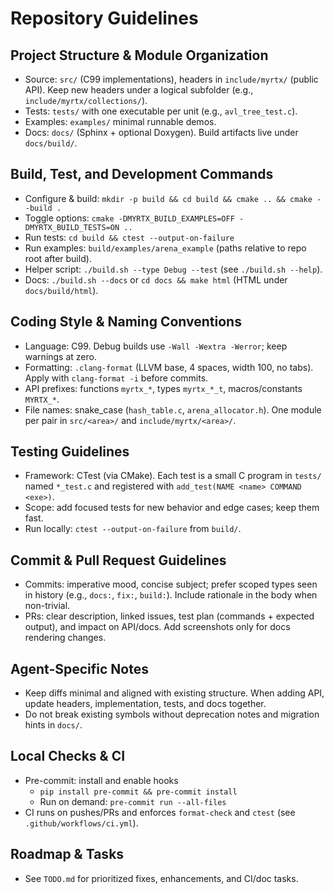 # Repository Guidelines

## Project Structure & Module Organization
- Source: `src/` (C99 implementations), headers in `include/myrtx/` (public API). Keep new headers under a logical subfolder (e.g., `include/myrtx/collections/`).
- Tests: `tests/` with one executable per unit (e.g., `avl_tree_test.c`).
- Examples: `examples/` minimal runnable demos.
- Docs: `docs/` (Sphinx + optional Doxygen). Build artifacts live under `docs/build/`.

## Build, Test, and Development Commands
- Configure & build: `mkdir -p build && cd build && cmake .. && cmake --build .`
- Toggle options: `cmake -DMYRTX_BUILD_EXAMPLES=OFF -DMYRTX_BUILD_TESTS=ON ..`
- Run tests: `cd build && ctest --output-on-failure`
- Run examples: `build/examples/arena_example` (paths relative to repo root after build).
- Helper script: `./build.sh --type Debug --test` (see `./build.sh --help`).
- Docs: `./build.sh --docs` or `cd docs && make html` (HTML under `docs/build/html`).

## Coding Style & Naming Conventions
- Language: C99. Debug builds use `-Wall -Wextra -Werror`; keep warnings at zero.
- Formatting: `.clang-format` (LLVM base, 4 spaces, width 100, no tabs). Apply with `clang-format -i` before commits.
- API prefixes: functions `myrtx_*`, types `myrtx_*_t`, macros/constants `MYRTX_*`.
- File names: snake_case (`hash_table.c`, `arena_allocator.h`). One module per pair in `src/<area>/` and `include/myrtx/<area>/`.

## Testing Guidelines
- Framework: CTest (via CMake). Each test is a small C program in `tests/` named `*_test.c` and registered with `add_test(NAME <name> COMMAND <exe>)`.
- Scope: add focused tests for new behavior and edge cases; keep them fast.
- Run locally: `ctest --output-on-failure` from `build/`.

## Commit & Pull Request Guidelines
- Commits: imperative mood, concise subject; prefer scoped types seen in history (e.g., `docs:`, `fix:`, `build:`). Include rationale in the body when non-trivial.
- PRs: clear description, linked issues, test plan (commands + expected output), and impact on API/docs. Add screenshots only for docs rendering changes.

## Agent-Specific Notes
- Keep diffs minimal and aligned with existing structure. When adding API, update headers, implementation, tests, and docs together.
- Do not break existing symbols without deprecation notes and migration hints in `docs/`.

## Local Checks & CI
- Pre-commit: install and enable hooks
  - `pip install pre-commit && pre-commit install`
  - Run on demand: `pre-commit run --all-files`
- CI runs on pushes/PRs and enforces `format-check` and `ctest` (see `.github/workflows/ci.yml`).

## Roadmap & Tasks
- See `TODO.md` for prioritized fixes, enhancements, and CI/doc tasks.

